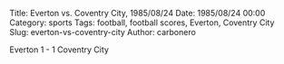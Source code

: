 Title: Everton vs. Coventry City, 1985/08/24
Date: 1985/08/24 00:00
Category: sports
Tags: football, football scores, Everton, Coventry City
Slug: everton-vs-coventry-city
Author: carbonero


Everton 1 - 1 Coventry City
